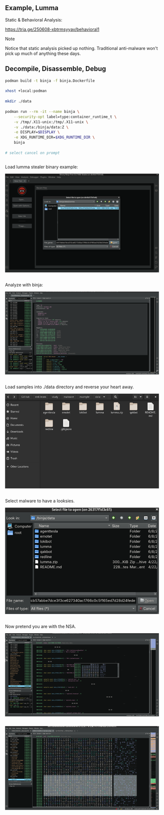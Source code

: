 ## Example, Lumma

Static & Behavioral Analysis:

https://tria.ge/250608-xbtrmsyyav/behavioral1

> [!NOTE]
>
> Notice that static analysis picked up nothing.  Traditional anti-malware won't pick up much of anything these days.

## Decompile, Disassemble, Debug

```sh
podman build -t binja -f binja.Dockerfile

xhost +local:podman

mkdir ./data

podman run --rm -it --name binja \
    --security-opt label=type:container_runtime_t \
    -v /tmp/.X11-unix:/tmp/.X11-unix \
    -v ./data:/binja/data:Z \
    -e DISPLAY=$DISPLAY \
    -e XDG_RUNTIME_DIR=$XDG_RUNTIME_DIR \
    binja

# select cancel on prompt
```

##

Load lumma stealer binary example:

<p align="center">
  <img src="img/binja_open_file.png" />
</p>

##

Analyze with binja:

<p align="center">
  <img src="img/sample_analysis.png" />
</p>

##

Load samples into ./data directory and reverse your heart away.

<p align="center">
  <img src="img/load_samples.png" />
</p>

##

Select malware to have a looksies.

<p align="center">
  <img src="img/load_more_malware.png" />
</p>

##

Now pretend you are with the NSA.

<p align="center">
  <img src="img/loki_analyze.png" />
</p>

##

<p align="center">
  <img src="img/look_ma_im_nsa.png" />
</p>